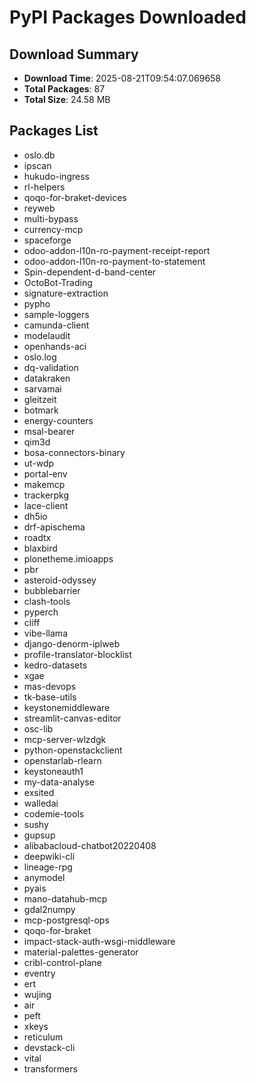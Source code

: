# PyPI Packages Downloaded

## Download Summary
- **Download Time**: 2025-08-21T09:54:07.069658
- **Total Packages**: 87
- **Total Size**: 24.58 MB

## Packages List
- oslo.db
- ipscan
- hukudo-ingress
- rl-helpers
- qoqo-for-braket-devices
- reyweb
- multi-bypass
- currency-mcp
- spaceforge
- odoo-addon-l10n-ro-payment-receipt-report
- odoo-addon-l10n-ro-payment-to-statement
- Spin-dependent-d-band-center
- OctoBot-Trading
- signature-extraction
- pypho
- sample-loggers
- camunda-client
- modelaudit
- openhands-aci
- oslo.log
- dq-validation
- datakraken
- sarvamai
- gleitzeit
- botmark
- energy-counters
- msal-bearer
- qim3d
- bosa-connectors-binary
- ut-wdp
- portal-env
- makemcp
- trackerpkg
- lace-client
- dh5io
- drf-apischema
- roadtx
- blaxbird
- plonetheme.imioapps
- pbr
- asteroid-odyssey
- bubblebarrier
- clash-tools
- pyperch
- cliff
- vibe-llama
- django-denorm-iplweb
- profile-translator-blocklist
- kedro-datasets
- xgae
- mas-devops
- tk-base-utils
- keystonemiddleware
- streamlit-canvas-editor
- osc-lib
- mcp-server-wlzdgk
- python-openstackclient
- openstarlab-rlearn
- keystoneauth1
- my-data-analyse
- exsited
- walledai
- codemie-tools
- sushy
- gupsup
- alibabacloud-chatbot20220408
- deepwiki-cli
- lineage-rpg
- anymodel
- pyais
- mano-datahub-mcp
- gdal2numpy
- mcp-postgresql-ops
- qoqo-for-braket
- impact-stack-auth-wsgi-middleware
- material-palettes-generator
- cribl-control-plane
- eventry
- ert
- wujing
- air
- peft
- xkeys
- reticulum
- devstack-cli
- vital
- transformers
